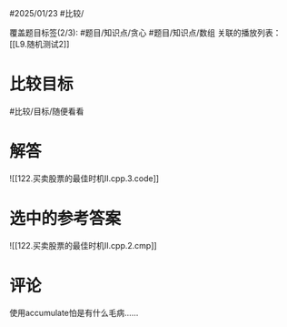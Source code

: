 #2025/01/23 #比较/

覆盖题目标签(2/3):  #题目/知识点/贪心 #题目/知识点/数组
关联的播放列表：[[L9.随机测试2]]

# 比较目标

#比较/目标/随便看看

# 解答

![[122.买卖股票的最佳时机II.cpp.3.code]]

# 选中的参考答案

![[122.买卖股票的最佳时机II.cpp.2.cmp]]

# 评论

使用accumulate怕是有什么毛病……